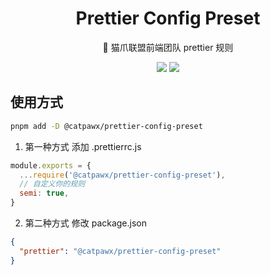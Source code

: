 <h1 align="center">Prettier Config Preset</h1>

<div align="center">
🐾 猫爪联盟前端团队 prettier 规则
</div>

[prettier-config-preset]: https://www.npmjs.com/package/@catpawx/prettier-config-preset

<div align="center">

[![](https://img.shields.io/npm/v/@catpawx/prettier-config-preset)][prettier-config-preset]
[![](https://img.shields.io/npm/dm/@catpawx/prettier-config-preset.svg)][prettier-config-preset]

</div>

## 使用方式

```bash
pnpm add -D @catpawx/prettier-config-preset
```

1. 第一种方式 添加 .prettierrc.js

```js
module.exports = {
  ...require('@catpawx/prettier-config-preset'),
  // 自定义你的规则
  semi: true,
}
```

2.  第二种方式 修改 package.json

```json
{
  "prettier": "@catpawx/prettier-config-preset"
}
```
